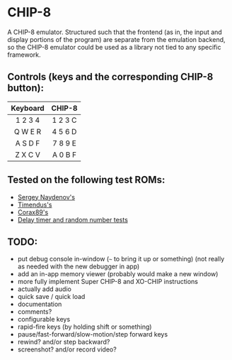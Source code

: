 # CHIP-8

A CHIP-8 emulator. Structured such that the frontend (as in, the input and display portions of the program) are separate from the emulation backend, so the CHIP-8 emulator could be used as a library not tied to any specific framework.

## Controls (keys and the corresponding CHIP-8 button):

| Keyboard   | CHIP-8  |
|:----------:|:-------:|
| 1 2 3 4    | 1 2 3 C |
| Q W E R    | 4 5 6 D |
| A S D F    | 7 8 9 E |
| Z X C V    | A 0 B F |

## Tested on the following test ROMs:

* [Sergey Naydenov's](https://github.com/metteo/chip8-test-rom)
* [Timendus's](https://github.com/timendus/chip8-test-suite)
* [Corax89's](https://github.com/corax89/chip8-test-rom)
* [Delay timer and random number tests](https://github.com/mattmikolay/chip-8)

## TODO:

* put debug console in-window (`~` to bring it up or something) (not really as needed with the new debugger in app)
* add an in-app memory viewer (probably would make a new window)
* more fully implement Super CHIP-8 and XO-CHIP instructions
* actually add audio
* quick save / quick load
* documentation
* comments?
* configurable keys
* rapid-fire keys (by holding shift or something)
* pause/fast-forward/slow-motion/step forward keys
* rewind? and/or step backward?
* screenshot? and/or record video?
